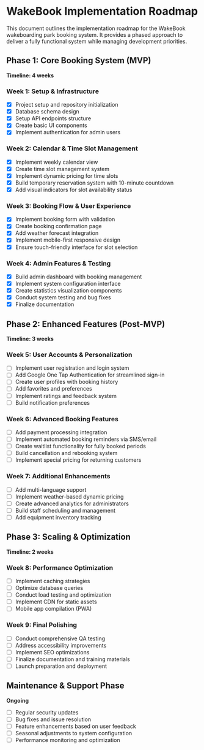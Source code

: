 # WakeBook Implementation Roadmap

This document outlines the implementation roadmap for the WakeBook wakeboarding park booking system. It provides a phased approach to deliver a fully functional system while managing development priorities.

## Phase 1: Core Booking System (MVP)

**Timeline: 4 weeks**

### Week 1: Setup & Infrastructure
- [x] Project setup and repository initialization
- [x] Database schema design
- [x] Setup API endpoints structure
- [x] Create basic UI components
- [x] Implement authentication for admin users

### Week 2: Calendar & Time Slot Management
- [x] Implement weekly calendar view
- [x] Create time slot management system
- [x] Implement dynamic pricing for time slots
- [x] Build temporary reservation system with 10-minute countdown
- [x] Add visual indicators for slot availability status

### Week 3: Booking Flow & User Experience
- [x] Implement booking form with validation
- [x] Create booking confirmation page
- [x] Add weather forecast integration
- [x] Implement mobile-first responsive design
- [x] Ensure touch-friendly interface for slot selection

### Week 4: Admin Features & Testing
- [x] Build admin dashboard with booking management
- [x] Implement system configuration interface
- [x] Create statistics visualization components
- [x] Conduct system testing and bug fixes
- [x] Finalize documentation

## Phase 2: Enhanced Features (Post-MVP)

**Timeline: 3 weeks**

### Week 5: User Accounts & Personalization
- [ ] Implement user registration and login system
- [ ] Add Google One Tap Authentication for streamlined sign-in
- [ ] Create user profiles with booking history
- [ ] Add favorites and preferences
- [ ] Implement ratings and feedback system
- [ ] Build notification preferences

### Week 6: Advanced Booking Features
- [ ] Add payment processing integration
- [ ] Implement automated booking reminders via SMS/email
- [ ] Create waitlist functionality for fully booked periods
- [ ] Build cancellation and rebooking system
- [ ] Implement special pricing for returning customers

### Week 7: Additional Enhancements
- [ ] Add multi-language support
- [ ] Implement weather-based dynamic pricing
- [ ] Create advanced analytics for administrators
- [ ] Build staff scheduling and management
- [ ] Add equipment inventory tracking

## Phase 3: Scaling & Optimization

**Timeline: 2 weeks**

### Week 8: Performance Optimization
- [ ] Implement caching strategies
- [ ] Optimize database queries
- [ ] Conduct load testing and optimization
- [ ] Implement CDN for static assets
- [ ] Mobile app compilation (PWA)

### Week 9: Final Polishing
- [ ] Conduct comprehensive QA testing
- [ ] Address accessibility improvements
- [ ] Implement SEO optimizations
- [ ] Finalize documentation and training materials
- [ ] Launch preparation and deployment

## Maintenance & Support Phase

**Ongoing**

- [ ] Regular security updates
- [ ] Bug fixes and issue resolution
- [ ] Feature enhancements based on user feedback
- [ ] Seasonal adjustments to system configuration
- [ ] Performance monitoring and optimization
